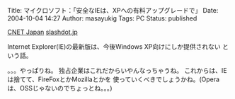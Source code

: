 Title: マイクロソフト：「安全なIEは、XPへの有料アップグレードで」
Date: 2004-10-04 14:27
Author: masayukig
Tags: PC
Status: published

[CNET
Japan](http://japan.cnet.com/news/ent/story/0,2000047623,20074797,00.htm)
[slashdot.jp](http://slashdot.jp/article.pl?sid=04/09/27/0912253&topic=41&mode=thread)

Internet Explorer(IE)の最新版は、今後Windows XP向けにしか提供されない
という話。

。。。やっぱりね。
独占企業はこれだからいやんなっちゃうね。
これからは、IEは捨てて、FireFoxとかMozillaとかを
使っていくべきでしょうかね。(Operaは、OSSじゃないのでちょっとね。。。)
